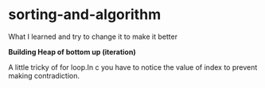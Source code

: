 # sorting-and-algorithm
What I learned and try to change it to make it better

<b> Building Heap of bottom up (iteration)</b>

A little tricky of for loop.In c you have to notice the value of index to prevent making contradiction.
